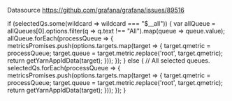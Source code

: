 Datasource
https://github.com/grafana/grafana/issues/89516

if (selectedQs.some(wildcard => wildcard === "$__all")) {
  var allQueue = allQueues[0].options.filter(q => q.text !== "All").map(queue => queue.value);
  allQueue.forEach(processQueue => {
    metricsPromises.push(options.targets.map(target => {
      target.qmetric = processQueue;
      target.queue = target.metric.replace('root', target.qmetric);
      return getYarnAppIdData(target);
    }));
  });
} else {
  // All selected queues.
  selectedQs.forEach(processQueue => {
    metricsPromises.push(options.targets.map(target => {
      target.qmetric = processQueue;
      target.queue = target.metric.replace('root', target.qmetric);
      return getYarnAppIdData(target);
    }));
  });
}
